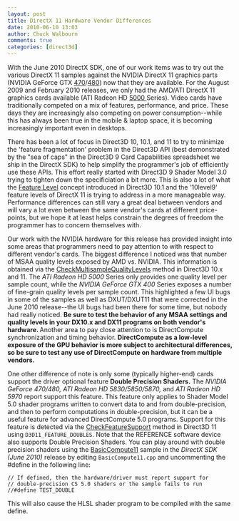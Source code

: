 ```yaml
---
layout: post
title: DirectX 11 Hardware Vendor Differences
date: 2010-06-10 13:03
author: Chuck Walbourn
comments: true
categories: [direct3d]
---
```

With the June 2010 DirectX SDK, one of our work items was to try out the various DirectX 11 samples against the NVIDIA DirectX 11 graphics parts (NVIDIA GeForce GTX <a href="http://www.nvidia.com/object/product_geforce_gtx_470_us.html" title="470">470</a>/<a href="http://www.nvidia.com/object/product_geforce_gtx_480_us.html" title="480">480</a>) now that they are available. For the August 2009 and February 2010 releases, we only had the AMD/ATI DirectX 11 graphics cards available (ATI Radeon HD <a href="http://www.amd.com/us/products/desktop/graphics/ati-radeon-hd-5000/Pages/ati-radeon-hd-5000.aspx" title="5000">5000 </a>Series). Video cards have traditionally competed on a mix of features, performance, and price. These days they are increasingly also competing on power consumption--while this has always been true in the mobile & laptop space, it is becoming increasingly important even in desktops.
<!--more-->

There has been a lot of focus in Direct3D 10, 10.1, and 11 to try to minimize the 'feature fragmentation' problem in the Direct3D API (best demonstrated by the "sea of caps" in the Direct3D 9 Card Capabilities spreadsheet we ship in the DirectX SDK) to help simplify the programmer's job of efficiently use these APIs. This effort really started with Direct3D 9 Shader Model 3.0 trying to tighten down the specificiation a bit more. This is also a lot of what the [Feature Level](https://docs.microsoft.com/en-us/windows/desktop/direct3d11/overviews-direct3d-11-devices-downlevel-intro) concept introduced in Direct3D 10.1 and the '10level9' feature levels of DirectX 11 is trying to address in a more manageable way. Performance differences can still vary a great deal between vendors and will vary a lot even between the same vendor's cards at different price-points, but we hope it at least helps constrain the degrees of freedom the programmer has to concern themselves with.

Our work with the NVIDIA hardware for this release has provided insight into some areas that programmers need to pay attention to with respect to different vendor's cards. The biggest difference I noticed was that number of MSAA quality levels exposed by AMD vs. NVIDIA. This information is obtained via the [CheckMultisampleQualityLevels](https://docs.microsoft.com/en-us/windows/desktop/api/d3d11/nf-d3d11-id3d11device-checkmultisamplequalitylevels) method in Direct3D 10.x and 11. The <em>ATI Radeon HD 5000 </em>Series only provides one quality level per sample count, while the <em>NVIDIA GeForce GTX 400 </em>Series exposes a number of fine-grain quality levels per sample count. This highlighted a few UI bugs in some of the samples as well as DXUT/DXUT11 that were corrected in the June 2010 release--the UI bugs had been there for some time, but nobody had really noticed. <strong>Be sure to test the behavior of any MSAA settings and quality levels in your DX10.x and DX11 programs on both vendor's hardware. </strong>Another area to pay close attention to is DirectCompute synchronization and timing behavior. <strong>DirectCompute as a low-level exposure of the GPU behavior is more subject to architectural differences, so  be sure to test any use of DirectCompute on hardware from multiple vendors.</strong>

One other difference of note is only some (typically higher-end) cards support the driver optional feature <strong>Double Precision Shaders.</strong> The <em>NVIDIA GeForce 470/480, ATI Radeon HD 5830/5850/5870, </em>and <em>ATI Radeon HD 5970 </em>report support this feature. This feature only applies to Shader Model 5.0 shader programs written to convert data to and from double-precision, and then to perform computations in double-precision, but it can be a useful feature for advanced DirectCompute 5.0 programs. Support for this feature is detected via the [CheckFeatureSupport](https://docs.microsoft.com/en-us/windows/desktop/api/d3d11/nf-d3d11-id3d11device-checkfeaturesupport) method in Direct3D 11 using <code>D3D11_FEATURE_DOUBLES</code>. Note that the REFERENCE software device also supports Double Precision Shaders. You can play around with double precision shaders using the [BasicCompute11](https://github.com/walbourn/directx-sdk-samples/tree/master/BasicCompute11) sample in the <em>DirectX SDK (June 2010)</em> release by editing <code>BasicCompute11.cpp</code> and uncommenting the #define in the following line:

```
// If defined, then the hardware/driver must report support for
// double-precision CS 5.0 shaders or the sample fails to run
//#define TEST_DOUBLE
```

This will also cause the HLSL shader program to be compiled with the same define.
